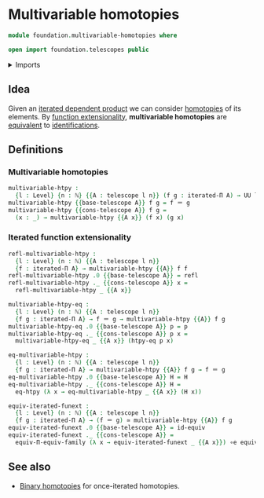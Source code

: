 # Multivariable homotopies

```agda
module foundation.multivariable-homotopies where

open import foundation.telescopes public
```

<details><summary>Imports</summary>

```agda
open import elementary-number-theory.natural-numbers

open import foundation.function-extensionality
open import foundation.iterated-dependent-product-types
open import foundation.universe-levels

open import foundation-core.contractible-types
open import foundation-core.equivalences
open import foundation-core.functoriality-dependent-function-types
open import foundation-core.identity-types
open import foundation-core.propositions
open import foundation-core.truncated-types
open import foundation-core.truncation-levels
```

</details>

## Idea

Given an
[iterated dependent product](foundation.iterated-dependent-product-types.md) we
can consider [homotopies](foundation-core.homotopies.md) of its elements. By
[function extensionality](foundation.function-extensionality.md),
**multivariable homotopies** are [equivalent](foundation-core.equivalences.md)
to [identifications](foundation-core.identity-types.md).

## Definitions

### Multivariable homotopies

```agda
multivariable-htpy :
  {l : Level} {n : ℕ} {{A : telescope l n}} (f g : iterated-Π A) → UU l
multivariable-htpy {{base-telescope A}} f g = f ＝ g
multivariable-htpy {{cons-telescope A}} f g =
  (x : _) → multivariable-htpy {{A x}} (f x) (g x)
```

### Iterated function extensionality

```agda
refl-multivariable-htpy :
  {l : Level} (n : ℕ) {{A : telescope l n}}
  {f : iterated-Π A} → multivariable-htpy {{A}} f f
refl-multivariable-htpy .0 {{base-telescope A}} = refl
refl-multivariable-htpy ._ {{cons-telescope A}} x =
  refl-multivariable-htpy _ {{A x}}

multivariable-htpy-eq :
  {l : Level} (n : ℕ) {{A : telescope l n}}
  {f g : iterated-Π A} → f ＝ g → multivariable-htpy {{A}} f g
multivariable-htpy-eq .0 {{base-telescope A}} p = p
multivariable-htpy-eq ._ {{cons-telescope A}} p x =
  multivariable-htpy-eq _ {{A x}} (htpy-eq p x)

eq-multivariable-htpy :
  {l : Level} (n : ℕ) {{A : telescope l n}}
  {f g : iterated-Π A} → multivariable-htpy {{A}} f g → f ＝ g
eq-multivariable-htpy .0 {{base-telescope A}} H = H
eq-multivariable-htpy ._ {{cons-telescope A}} H =
  eq-htpy (λ x → eq-multivariable-htpy _ {{A x}} (H x))

equiv-iterated-funext :
  {l : Level} (n : ℕ) {{A : telescope l n}}
  {f g : iterated-Π A} → (f ＝ g) ≃ multivariable-htpy {{A}} f g
equiv-iterated-funext .0 {{base-telescope A}} = id-equiv
equiv-iterated-funext ._ {{cons-telescope A}} =
  equiv-Π-equiv-family (λ x → equiv-iterated-funext _ {{A x}}) ∘e equiv-funext
```

## See also

- [Binary homotopies](foundation.binary-homotopies.md) for once-iterated
  homotopies.
